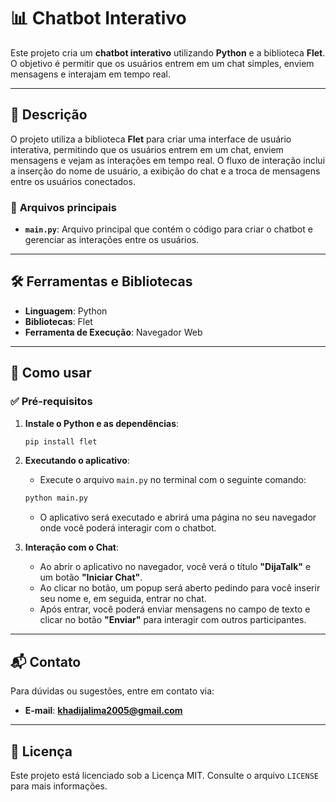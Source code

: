 # 📊 **Chatbot Interativo**

Este projeto cria um **chatbot interativo** utilizando **Python** e a biblioteca **Flet**. O objetivo é permitir que os usuários entrem em um chat simples, enviem mensagens e interajam em tempo real.

---

## 📝 **Descrição**

O projeto utiliza a biblioteca **Flet** para criar uma interface de usuário interativa, permitindo que os usuários entrem em um chat, enviem mensagens e vejam as interações em tempo real. O fluxo de interação inclui a inserção do nome de usuário, a exibição do chat e a troca de mensagens entre os usuários conectados.

### 📁 **Arquivos principais**
- **`main.py`**: Arquivo principal que contém o código para criar o chatbot e gerenciar as interações entre os usuários.

---

## 🛠️ **Ferramentas e Bibliotecas**
- **Linguagem**: Python 
- **Bibliotecas**: Flet
- **Ferramenta de Execução**: Navegador Web

---

## 🚀 **Como usar**

### ✅ **Pré-requisitos**
1. **Instale o Python e as dependências**:
    ```bash
    pip install flet
    ```

2. **Executando o aplicativo**:
    - Execute o arquivo `main.py` no terminal com o seguinte comando:
    ```bash
    python main.py
    ```
    - O aplicativo será executado e abrirá uma página no seu navegador onde você poderá interagir com o chatbot.

3. **Interação com o Chat**:
    - Ao abrir o aplicativo no navegador, você verá o título **"DijaTalk"** e um botão **"Iniciar Chat"**.
    - Ao clicar no botão, um popup será aberto pedindo para você inserir seu nome e, em seguida, entrar no chat.
    - Após entrar, você poderá enviar mensagens no campo de texto e clicar no botão **"Enviar"** para interagir com outros participantes.

---

## 📬 **Contato**

Para dúvidas ou sugestões, entre em contato via:
- **E-mail**: **khadijalima2005@gmail.com**

---

## 📜 **Licença**
Este projeto está licenciado sob a Licença MIT. Consulte o arquivo `LICENSE` para mais informações.
